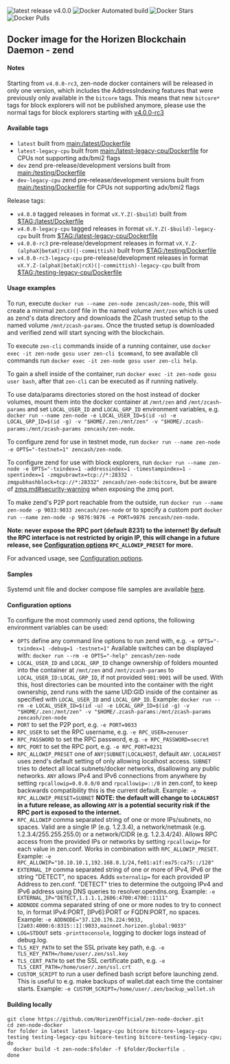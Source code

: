 ![latest release v4.0.0](https://img.shields.io/badge/latest%20release-v4.0.0-brightgreen.svg) ![Docker Automated build](https://img.shields.io/docker/automated/zencash/zen-node.svg) ![Docker Stars](https://img.shields.io/docker/stars/zencash/zen-node.svg) ![Docker Pulls](https://img.shields.io/docker/pulls/zencash/zen-node.svg)

## Docker image for the Horizen Blockchain Daemon - zend

#### Notes

Starting from `v4.0.0-rc3`, zen-node docker containers will be released in only one version, which includes the AddressIndexing features that were previously only available in the `bitcore` tags. This means that new `bitcore*` tags for block explorers will not be published anymore, please use the normal tags for block explorers starting with [v4.0.0-rc3](https://github.com/HorizenOfficial/zen-node-docker/blob/v4.0.0-rc3/testing/Dockerfile)

#### Available tags

* `latest` built from [main:/latest/Dockerfile](https://github.com/HorizenOfficial/zen-node-docker/blob/main/latest/Dockerfile)
* `latest-legacy-cpu` built from [main:/latest-legacy-cpu/Dockerfile](https://github.com/HorizenOfficial/zen-node-docker/blob/main/latest-legacy-cpu/Dockerfile) for CPUs not supporting adx/bmi2 flags
* `dev` zend pre-release/development versions built from [main:/testing/Dockerfile](https://github.com/HorizenOfficial/zen-node-docker/blob/main/testing/Dockerfile)
* `dev-legacy-cpu` zend pre-release/development versions built from [main:/testing/Dockerfile](https://github.com/HorizenOfficial/zen-node-docker/blob/main/testing/Dockerfile) for CPUs not supporting adx/bmi2 flags

Release tags:
* `v4.0.0` tagged releases in format `vX.Y.Z(-$build)` built from [$TAG:/latest/Dockerfile](https://github.com/HorizenOfficial/zen-node-docker/blob/v4.0.0/latest/Dockerfile)
* `v4.0.0-legacy-cpu` tagged releases in format `vX.Y.Z(-$build)-legacy-cpu` built from [$TAG:/latest-legacy-cpu/Dockerfile](https://github.com/HorizenOfficial/zen-node-docker/blob/v4.0.0-legacy-cpu/latest-legacy-cpu/Dockerfile)
* `v4.0.0-rc3` pre-release/development releases in format `vX.Y.Z-(alphaX|betaX|rcX)(|-committish)` built from [$TAG:/testing/Dockerfile](https://github.com/HorizenOfficial/zen-node-docker/blob/v4.0.0-rc3/testing/Dockerfile)
* `v4.0.0-rc3-legacy-cpu` pre-release/development releases in format `vX.Y.Z-(alphaX|betaX|rcX)(|-committish)-legacy-cpu` built from [$TAG:/testing-legacy-cpu/Dockerfile](https://github.com/HorizenOfficial/zen-node-docker/blob/v4.0.0-rc3-legacy-cpu/testing-legacy-cpu/Dockerfile)

#### Usage examples
To run, execute `docker run --name zen-node zencash/zen-node`, this will create a minimal zen.conf file in the named volume `/mnt/zen` which is used as zend's data directory and downloads the ZCash trusted setup to the named volume `/mnt/zcash-params`. Once the trusted setup is downloaded and verified zend will start syncing with the blockchain.

To execute `zen-cli` commands inside of a running container, use `docker exec -it zen-node gosu user zen-cli $command`, to see available cli commands run `docker exec -it zen-node gosu user zen-cli help`.

To gain a shell inside of the container, run `docker exec -it zen-node gosu user bash`, after that `zen-cli` can be executed as if running natively.

To use data/params directories stored on the host instead of docker volumes, mount them into the docker container at `/mnt/zen` and `/mnt/zcash-params` and set `LOCAL_USER_ID` and `LOCAL_GRP_ID` environment variables, e.g. `docker run --name zen-node -e LOCAL_USER_ID=$(id -u) -e LOCAL_GRP_ID=$(id -g) -v "$HOME/.zen:/mnt/zen" -v "$HOME/.zcash-params:/mnt/zcash-params zencash/zen-node`.

To configure zend for use in testnet mode, run `docker run --name zen-node -e OPTS="-testnet=1" zencash/zen-node`.

To configure zend for use with block explorers, run `docker run --name zen-node -e OPTS="-txindex=1 -addressindex=1 -timestampindex=1 -spentindex=1 -zmqpubrawtx=tcp://*:28332 -zmqpubhashblock=tcp://*:28332" zencash/zen-node:bitcore`, but be aware of [zmq.md#security-warning](https://github.com/HorizenOfficial/zen/blob/main/doc/zmq.md#security-warning) when exposing the zmq port.

To make zend's P2P port reachable from the outside, run `docker run --name zen-node -p 9033:9033 zencash/zen-node` or to specify a custom port `docker run --name zen-node -p 9876:9876 -e PORT=9876 zencash/zen-node`.

**Note: never expose the RPC port (default 8231) to the internet! By default the RPC interface is not restricted by origin IP, this will change in a future release, see [Configuration options](https://github.com/HorizenOfficial/zen-node-docker#configuration-options) `RPC_ALLOWIP_PRESET` for more.**

For advanced usage, see [Configuration options](https://github.com/HorizenOfficial/zen-node-docker#configuration-options).
#### Samples

Systemd unit file and docker compose file samples are available [here](https://github.com/HorizenOfficial/zen-node-docker/tree/main/samples).
#### Configuration options

To configure the most commonly used zend options, the following environment variables can be used:

* `OPTS` define any command line options to run zend with, e.g. `-e OPTS="-txindex=1 -debug=1 -testnet=1"` Available switches can be displayed with: `docker run --rm -e OPTS="-help" zencash/zen-node`
* `LOCAL_USER_ID` and `LOCAL_GRP_ID` change ownership of folders mounted into the container at `/mnt/zen` and `/mnt/zcash-params` to `LOCAL_USER_ID:LOCAL_GRP_ID`, if not provided `9001:9001` will be used. With this, host directories can be mounted into the container with the right ownership, zend runs with the same UID:GID inside of the container as specified with `LOCAL_USER_ID` and `LOCAL_GRP_ID`. Example: `docker run --rm -e LOCAL_USER_ID=$(id -u) -e LOCAL_GRP_ID=$(id -g) -v "$HOME/.zen:/mnt/zen" -v "$HOME/.zcash-params:/mnt/zcash-params zencash/zen-node`
* `PORT` to set the P2P port, e.g. `-e PORT=9033`
* `RPC_USER` to set the RPC username, e.g. `-e RPC_USER=zenuser`
* `RPC_PASSWORD` to set the RPC password, e.g. `-e RPC_PASSWORD=secret`
* `RPC_PORT` to set the RPC port, e.g. `-e RPC_PORT=8231`
* `RPC_ALLOWIP_PRESET` one of `ANY|SUBNET|LOCALHOST`, default `ANY`. `LOCALHOST` uses zend's default setting of only allowing localhost access. `SUBNET` tries to detect all local subnets/docker networks, disallowing any public networks. `ANY` allows IPv4 and IPv6 connections from anywhere by setting `rpcallowip=0.0.0.0/0` and `rpcallowip=::/0` in zen.conf, to keep backwards compatibility this is the current default. Example: `-e RPC_ALLOWIP_PRESET=SUBNET`
**NOTE: the default will change to `LOCALHOST` in a future release, as allowing `ANY` is a potential security risk if the RPC port is exposed to the internet.**
* `RPC_ALLOWIP` comma separated string of one or more IPs/subnets, no spaces. Valid are a single IP (e.g. 1.2.3.4), a network/netmask (e.g. 1.2.3.4/255.255.255.0) or a network/CIDR (e.g. 1.2.3.4/24). Allows RPC access from the provided IPs or networks by setting `rpcallowip=` for each value in zen.conf. Works in combination with `RPC_ALLOWIP_PRESET`. Example: `-e RPC_ALLOWIP="10.10.10.1,192.168.0.1/24,fe01:a1f:ea75:ca75::/128"`
* `EXTERNAL_IP` comma separated string of one or more of IPv4, IPv6 or the string "DETECT", no spaces. Adds `externalip=` for each provided IP Address to zen.conf. "DETECT" tries to determine the outgoing IPv4 and IPv6 address using DNS queries to resolver.opendns.org. Example: `-e EXTERNAL_IP="DETECT,1.1.1.1,2606:4700:4700::1111"`
* `ADDNODE` comma separated string of one or more nodes to try to connect to, in format IPv4:PORT, [IPv6]:PORT or FQDN:PORT, no spaces. Example: `-e ADDNODE="37.120.176.224:9033,[2a03:4000:6:8315::1]:9033,mainnet.horizen.global:9033"`
* `LOG=STDOUT` sets `-printtoconsole`, logging to docker logs instead of debug.log.
* `TLS_KEY_PATH` to set the SSL private key path, e.g. `-e TLS_KEY_PATH=/home/user/.zen/ssl.key`
* `TLS_CERT_PATH` to set the SSL certificate path, e.g. `-e TLS_CERT_PATH=/home/user/.zen/ssl.crt`
* `CUSTOM_SCRIPT` to run a user defined bash script before launching zend. This is useful to e.g. make backups of wallet.dat each time the container starts. Example: `-e CUSTOM_SCRIPT=/home/user/.zen/backup_wallet.sh`

#### Building locally
```
git clone https://github.com/HorizenOfficial/zen-node-docker.git
cd zen-node-docker
for folder in latest latest-legacy-cpu bitcore bitcore-legacy-cpu testing testing-legacy-cpu bitcore-testing bitcore-testing-legacy-cpu; do
  docker build -t zen-node:$folder -f $folder/Dockerfile .
done
```
